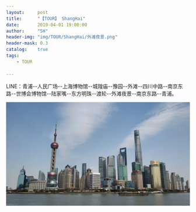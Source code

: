 ```yaml
---
layout:     post
title:      "【TOUR】 ShangHai"
date:       2019-04-01 19:00:00
author:     "SH"
header-img: "img/TOUR/ShangHai/外滩夜景.png"
header-mask: 0.3
catalog:    true
tags:
    - TOUR

---
```




LINE：青浦--人民广场--上海博物馆--城隍庙--豫园--外滩--四川中路--南京东路--世博会博物馆--陆家嘴--东方明珠--渡轮--外滩夜景--南京东路--青浦。



![img](/img/TOUR/ShangHai/外滩.png)

